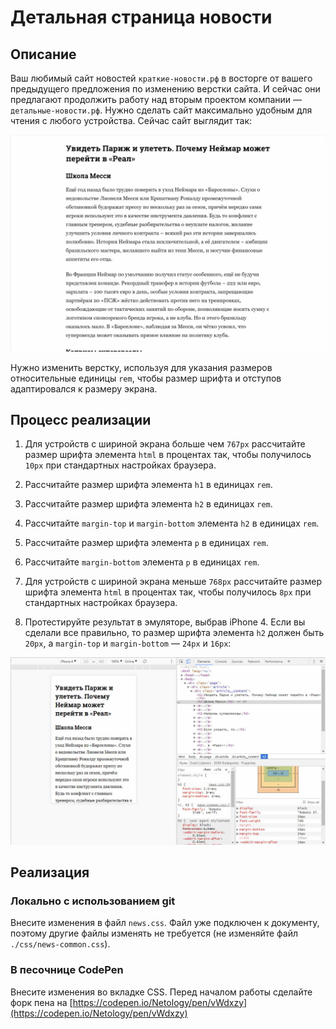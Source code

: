 # Детальная страница новости

## Описание

Ваш любимый сайт новостей `краткие-новости.рф` в восторге от вашего предыдущего предложения по изменению верстки сайта. И сейчас они предлагают продолжить работу над вторым проектом компании — `детальные-новости.рф`. Нужно сделать сайт максимально удобным для чтения с любого устройства. Сейчас сайт выглядит так:
 
![News page layout current](../../sources/adaptive-typography-news-current.jpg)

Нужно изменить верстку, используя для указания размеров относительные единицы `rem`, чтобы размер шрифта и отступов адаптировался к размеру экрана.

## Процесс реализации

1. Для устройств с шириной экрана больше чем `767px` рассчитайте размер шрифта элемента `html` в процентах так, чтобы получилось `10px` при стандартных настройках браузера.

2. Рассчитайте размер шрифта элемента `h1` в единицах `rem`.

3. Рассчитайте размер шрифта элемента `h2` в единицах `rem`.

4. Рассчитайте `margin-top` и `margin-bottom` элемента `h2` в единицах `rem`.

5. Рассчитайте размер шрифта элемента `p` в единицах `rem`.

6. Рассчитайте  `margin-bottom` элемента `p` в единицах `rem`.

7. Для устройств с шириной экрана меньше `768px` рассчитайте размер шрифта элемента `html` в процентах так, чтобы получилось `8px` при стандартных настройках браузера.

8. Протестируйте результат в эмуляторе, выбрав iPhone 4. Если вы сделали все правильно, то размер шрифта элемента `h2` должен быть `20px`, а `margin-top` и `margin-bottom` — `24px` и `16px`: 

![News page layout target on a small screen](../../sources/adaptive-typography-news-step0.jpg)

## Реализация

### Локально с использованием git

Внесите изменения в файл `news.css`. Файл уже подключен к документу, поэтому другие файлы изменять не требуется (не изменяйте файл `./css/news-common.css`).

### В песочнице CodePen

Внесите изменения во вкладке CSS. Перед началом работы сделайте форк пена на [https://codepen.io/Netology/pen/vWdxzy](https://codepen.io/Netology/pen/vWdxzy)

